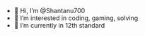 - 👋 Hi, I’m @Shantanu700
- 👀 I’m interested in coding, gaming, solving
- 🌱 I’m currently in 12th standard

<!---
Shantanu700/Shantanu700 is a ✨ special ✨ repository because its `README.md` (this file) appears on your GitHub profile.
You can click the Preview link to take a look at your changes.
--->
